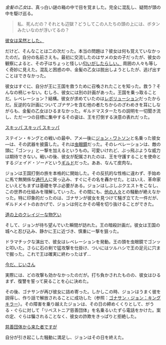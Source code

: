 <!-- title: ジョン・ワトソン -->
<!-- status: 生存 -->

*金髪の乙女*は、真っ白い謎の箱の中で目を覚ました。完全に混乱し、疑問が頭の中を駆け巡る。

> 私、死んだの？それとも辺獄？どうしてこの人たちの頭の上には、ボタンみたいなのが浮いてるの？

[彼女は呆然とした。](#embed:https://www.youtube.com/live/hUCfCWOj-1w?feature=shared&t=287)

だけど、そんなことは二の次だった。本当の問題は？彼女は何も覚えていなかったのだ。自分の名前さえも。最初に交流したのはサメの女の子だったが、彼女の観察によると、その子はちょっと怪しい[匂いがしたらしい。](https://www.youtube.com/live/hUCfCWOj-1w?feature=shared&t=552) 周囲の人々も等しく奇妙に見えた。混乱と困惑の中、金髪の乙女は脱出しようとしたが、逃げ出すことはできなかった。

彼女はすぐに、自分が王に王国を救うために召喚されたことを知った。救う？そんなの柄じゃない。むしろ、彼女には別の計画があった。王国を乗っ取ることだ。レベレーション？結構。彼女が求めていたのは[レボリューション](https://www.youtube.com/live/hUCfCWOj-1w?feature=shared&t=2486)だったからだ。反逆的な計画について*ゴナサン*を含む他の者たちからのざわめきを耳にしながらも、金髪の乙女はひるまなかった。ギルドマスターたちの説明を一切聞き流し、ただ一つの目標に集中するその姿は、王を打倒する決意の表れだった。

[スキッパ スキッパ スキッパ](#embed:https://www.youtube.com/live/hUCfCWOj-1w?t=2609)

ステイン・キングとの戦いの最中、アメ—後に[ジョン・ワトソン](https://www.youtube.com/live/hUCfCWOj-1w?feature=shared&t=2554)と名乗った彼女—は、その武器を披露した。それは[虫眼鏡](https://www.youtube.com/live/hUCfCWOj-1w?feature=shared&t=3055)だった。そのレベレーションは、敵の頭に「ゴンッ」と一撃を加えるというもの。可愛いけれど、ぶっ飛ぶような威力は期待できない。戦いの後、彼女が配属されたのは、王を守護することを使命とする*ジェイド・ソード*という[ギルド](https://www.youtube.com/live/hUCfCWOj-1w?feature=shared&t=3328)だった。ああ、なんて皮肉な。

ジョンは王国打倒の旅を本格的に開始した。その反抗的な性格に違わず、手始めに馬で無関係な[通行人](https://www.youtube.com/live/hUCfCWOj-1w?feature=shared&t=3966)に突っ込み、すぐにその名を轟かせた。とはいえ、革命家といえどもまずは基礎を学ぶ必要がある。ジョンはしぶしぶクエストをこなし、この世界の仕組みを理解していった。その間にも、[他の人々](https://www.youtube.com/live/hUCfCWOj-1w?feature=shared&t=5214)との騒動が絶えなかった。特に印象的だったのは、ゴナサンが彼女を見つけて騒ぎ立てた一件だが、ギルドメイトのおかげで、ジョンは何とかその場を切り抜けることができた。

[道の上のクレイジーな物乞い](#embed:https://www.youtube.com/live/hUCfCWOj-1w?feature=shared&t=5893)

そして、ジョンが待ち望んでいた瞬間が訪れた。王の暗殺計画だ。彼女は王国の城へと忍び込み、静かに王に近づき、慎重に一撃を狙った。

ドラマチックな演出で、彼女はレベレーションを発動。王の頭を虫眼鏡でゴンッと叩いた。さらに石の剣で猛攻撃を仕掛け、ついにはツルハシで王の足元に穴まで掘った。これで王は確実に終わったはず…

[今だ、じいさん](#embed:https://www.youtube.com/live/hUCfCWOj-1w?feature=shared&t=6333)

実際には、どの攻撃も効かなかったのだが。打ち負かされたものの、彼女はひるまず、復讐を誓って戻ることを心に決めた。

その後、ゴナサンが再び彼女に詰め寄った。しかしこの時、ジョンはうまく彼を説得し、作り話で解放されることに成功した（参照：[ゴナサン・ジョン：キングキラー](#edge:gigi-ame)）。その障害を乗り越えたジョンは、その日の締めくくりとして、がうる・ぐらに対して「リベストニア慈善団体」を名乗るいたずら電話をかけた。案の定、ぐらは騙されることなく、彼女の詐欺をきっぱりと拒絶した。

[慈善団体から来た者ですが](#embed:https://www.youtube.com/live/hUCfCWOj-1w?feature=shared&t=7353)

自分が引き起こした騒動に満足し、ジョンはその日を終えた。
